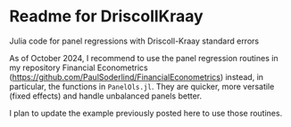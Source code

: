 Readme for DriscollKraay
========================

Julia code for panel regressions with Driscoll-Kraay standard errors

As of October 2024, I recommend to use the panel regression routines in 
my repository Financial Econometrics (https://github.com/PaulSoderlind/FinancialEconometrics) instead,
in particular, the functions in `PanelOls.jl`. 
They are quicker, more versatile (fixed effects) and handle unbalanced panels better. 

I plan to update the example previously posted here to use those routines.
